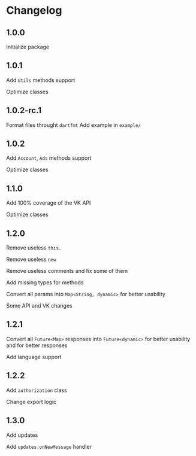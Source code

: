 # Changelog

## 1.0.0

Initialize package

## 1.0.1

Add `Utils` methods support

Optimize classes

## 1.0.2-rc.1

Format files throught `dartfmt`
Add example in `example/`

## 1.0.2

Add `Account`, `Ads` methods support

Optimize classes

## 1.1.0

Add 100% coverage of the VK API

Optimize classes

## 1.2.0

Remove useless `this.`

Remove useless `new`

Remove useless comments and fix some of them

Add missing types for methods

Convert all params into `Map<String, dynamic>` for better usability

Some API and VK changes

## 1.2.1

Convert all `Future<Map>` responses into `Future<dynamic>` for better usability and for better responses

Add language support

## 1.2.2

Add `authorization` class

Change export logic

## 1.3.0

Add updates

Add `updates.onNewMessage` handler
